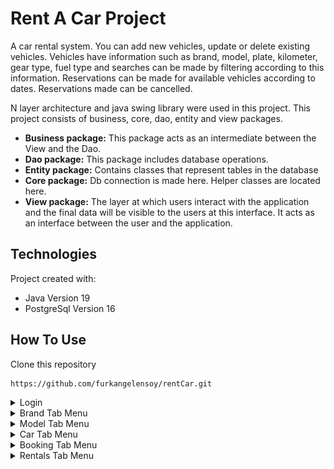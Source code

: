 # Rent A Car Project
A car rental system. You can add new vehicles, update or delete existing vehicles.
Vehicles have information such as brand, model, plate, kilometer, gear type, fuel type and searches can be made by filtering according to this information. 
Reservations can be made for available vehicles according to dates. Reservations made can be cancelled.

N layer architecture and java swing library were used in this project. This project consists of business, core, dao, entity and view packages. 
* **Business package:** This package acts as an intermediate between the View and the Dao.
* **Dao package:** This package includes database operations.
* **Entity package:** Contains classes that represent tables in the database
* **Core package:**  Db connection is made here. Helper classes are located here.
* **View package:** The layer at which users interact with the application and the final data will be visible to the users at this interface. It acts as an interface between the user and the application.

## Technologies
Project created with:
* Java Version 19
* PostgreSql Version 16

## How To Use
Clone this repository
```shell
https://github.com/furkangelensoy/rentCar.git
```

<details close>
<summary>Login</summary>
<br>

* You can login with username = "admin", password = "123". Also if you want, you can save new user on user table and you can login with new user information.

  ![](https://github.com/furkangelensoy/rentCar/blob/master/screenShots/15.PNG)

</details>

<details close>
<summary>Brand Tab Menu</summary>
<br>

* Brands appear here. You can add, update or delete a brand with Jpopupmenu.
  ![](https://github.com/furkangelensoy/rentCar/blob/master/screenShots/14.png)
* If you want to add or update a brand, you must enter a name.
  ![](https://github.com/furkangelensoy/rentCar/blob/master/screenShots/13.png)

</details>

<details close>
<summary>Model Tab Menu</summary>
<br>

* Models appear here. You can add, update or delete model with Jpopupmenu.
  ![](https://github.com/furkangelensoy/rentCar/blob/master/screenShots/2.PNG)
* If you want to add or update a model, you must fill the all fields.  
  ![](https://github.com/furkangelensoy/rentCar/blob/master/screenShots/1.png)
* You can search model according to filter.
  ![](https://github.com/furkangelensoy/rentCar/blob/master/screenShots/3.PNG)

</details>

<details close>
<summary>Car Tab Menu</summary>
<br>

* Cars appear here. You can add, update, delete a car with Jpopupmenu.
  ![](https://github.com/furkangelensoy/rentCar/blob/master/screenShots/24.png)
* If you wanto add or update a car, you must fill the all fields.
  ![](https://github.com/furkangelensoy/rentCar/blob/master/screenShots/6.png)

</details>

<details close>
<summary>Booking Tab Menu</summary>
<br>
  
* Available cars appear here. You can search booking according to (reservation date, car type, gear type, fuel type) filter.
  ![](https://github.com/furkangelensoy/rentCar/blob/master/screenShots/5.png)
* You can create a booking on available vehicles.   
  ![](https://github.com/furkangelensoy/rentCar/blob/master/screenShots/0.png)

</details>

<details close>
<summary>Rentals Tab Menu</summary>
<br>

* Bookings appear here. You can delete a booking with Jpopupmenu.
  ![](https://github.com/furkangelensoy/rentCar/blob/master/screenShots/7.png)
* You can search bookings according to plates.
  ![](https://github.com/furkangelensoy/rentCar/blob/master/screenShots/8.png)

</details>



